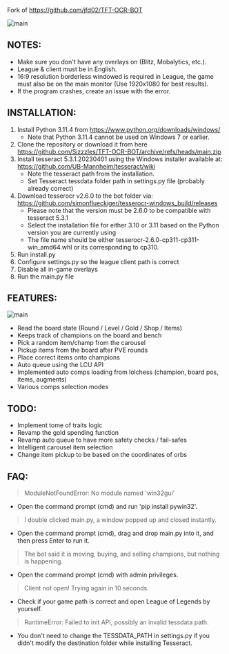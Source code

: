 Fork of https://github.com/jfd02/TFT-OCR-BOT

![main](https://i.imgur.com/roX0N3C.png)

## NOTES:
- Make sure you don't have any overlays on (Blitz, Mobalytics, etc.).
- League & client must be in English.
- 16:9 resolution borderless windowed is required in League, the game must also be on the main monitor (Use 1920x1080 for best results).
- If the program crashes, create an issue with the error.

## INSTALLATION:
1. Install Python 3.11.4 from https://www.python.org/downloads/windows/
   - Note that Python 3.11.4 cannot be used on Windows 7 or earlier.
2. Clone the repository or download it from here https://github.com/Sizzzles/TFT-OCR-BOT/archive/refs/heads/main.zip
3. Install tesseract 5.3.1.20230401 using the Windows installer available at: https://github.com/UB-Mannheim/tesseract/wiki
   - Note the tesseract path from the installation.
   - Set Tesseract tessdata folder path in settings.py file (probably already correct)
4. Download tesserocr v2.6.0 to the bot folder via: https://github.com/simonflueckiger/tesserocr-windows_build/releases
   - Please note that the version must be 2.6.0 to be compatible with tesseract 5.3.1
   - Select the installation file for either 3.10 or 3.11 based on the Python version you are currently using
   - The file name should be either tesserocr-2.6.0-cp311-cp311-win_amd64.whl or its corresponding to cp310.
5. Run install.py
6. Configure settings.py so the league client path is correct
7. Disable all in-game overlays
8. Run the main.py file

## FEATURES:
![main](https://i.imgur.com/1bXOmag.png)
- Read the board state (Round / Level / Gold / Shop / Items)
- Keeps track of champions on the board and bench
- Pick a random item/champ from the carousel
- Pickup items from the board after PVE rounds
- Place correct items onto champions
- Auto queue using the LCU API
- Implemented auto comps loading from lolchess (champion, board pos, items, augments)
- Various comps selection modes

## TODO:
- Implement tome of traits logic
- Revamp the gold spending function
- Revamp auto queue to have more safety checks / fail-safes
- Intelligent carousel item selection
- Change item pickup to be based on the coordinates of orbs

## FAQ:
> ModuleNotFoundError: No module named 'win32gui'
- Open the command prompt (cmd) and run 'pip install pywin32'.
> I double clicked main.py, a window popped up and closed instantly.
- Open the command prompt (cmd), drag and drop main.py into it, and then press Enter to run it.
> The bot said it is moving, buying, and selling champions, but nothing is happening.
- Open the command prompt (cmd) with admin privileges.
> Client not open! Trying again in 10 seconds.
- Check if your game path is correct and open League of Legends by yourself.
> RuntimeError: Failed to init API, possibly an invalid tessdata path.
- You don't need to change the TESSDATA_PATH in settings.py if you didn't modify the destination folder while installing Tesseract.